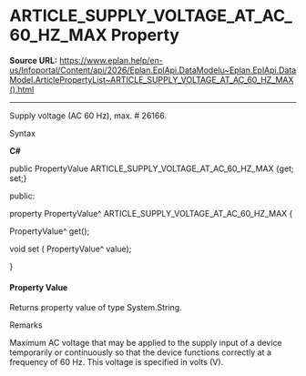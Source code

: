 # ARTICLE_SUPPLY_VOLTAGE_AT_AC_60_HZ_MAX Property

**Source URL:** https://www.eplan.help/en-us/Infoportal/Content/api/2026/Eplan.EplApi.DataModelu~Eplan.EplApi.DataModel.ArticlePropertyList~ARTICLE_SUPPLY_VOLTAGE_AT_AC_60_HZ_MAX().html

---

Supply voltage (AC 60 Hz), max. # 26166.

Syntax

**C#**



public PropertyValue ARTICLE_SUPPLY_VOLTAGE_AT_AC_60_HZ_MAX {get; set;}

public:

property PropertyValue^ ARTICLE_SUPPLY_VOLTAGE_AT_AC_60_HZ_MAX {

   PropertyValue^ get();

   void set (    PropertyValue^ value);

}


#### Property Value

Returns property value of type System.String.

Remarks

Maximum AC voltage that may be applied to the supply input of a device temporarily or continuously so that the device functions correctly at a frequency of 60 Hz. This voltage is specified in volts (V).
